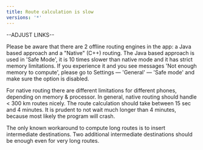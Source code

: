 ```yaml
---
title: Route calculation is slow
versions: '*'
---
```


--ADJUST LINKS--

Please be aware that there are 2 offline routing engines in the app: a
Java based approach and a "Native" (C++) routing. The Java based
approach is used in 'Safe Mode', it is 10 times slower than native mode
and it has strict memory limitations. If you experience it and you see
messages 'Not enough memory to compute', please go to Settings —
'General' — 'Safe mode' and make sure the option is disabled.

For native routing there are different limitations for different phones,
depending on memory & processor. In general, native routing should
handle \< 300 km routes nicely. The route calculation should take
between 15 sec and 4 minutes. It is prudent to not wait much longer than
4 minutes, because most likely the program will crash.

The only known workaround to compute long routes is to insert
intermediate destinations. Two additional intermediate destinations
should be enough even for very long routes.
